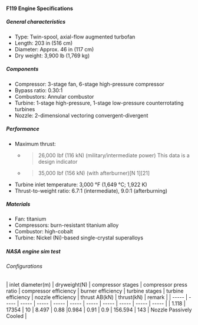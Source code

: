 #### F119 Engine Specifications
##### General characteristics
- Type: Twin-spool, axial-flow augmented turbofan
- Length: 203 in (516 cm)
- Diameter: Approx. 46 in (117 cm)
- Dry weight: 3,900 lb (1,769 kg)
##### Components
- Compressor: 3-stage fan, 6-stage high-pressure compressor
- Bypass ratio: 0.30:1
- Combustors: Annular combustor
- Turbine: 1-stage high-pressure, 1-stage low-pressure counterrotating turbines
- Nozzle: 2-dimensional vectoring convergent-divergent
##### Performance
 - Maximum thrust:
   - >26,000 lbf (116 kN) (military/intermediate power) This data is a design indicator
   - >35,000 lbf (156 kN) (with afterburner)[N 1][21]
 - Turbine inlet temperature: 3,000 °F (1,649 °C; 1,922 K)
 - Thrust-to-weight ratio: 6.7:1 (intermediate), 9.0:1 (afterburning)
##### Materials
  - Fan: titanium
  - Compressors: burn-resistant titanium alloy
  - Combustor: high-cobalt
  - Turbine: Nickel (Ni)-based single-crystal superalloys

##### NASA engine sim test
###### Configurations
| inlet diameter(m) | dryweight(N) | compressor stages | compressor press ratio | compressor efficiency | burner efficiency | turbine stages | turbine efficiency | nozzle efficiency | thrust AB(kN) | thrust(kN) | remark |
| ----- | ----- | ----- | ----- | ----- | ----- | ----- | ----- | ----- | ----- | ----- |
| 1.118 | 17354 | 10 | 8.497 | 0.88 |0.984 | 0.91 | 0.9 | 156.594 | 143 | Nozzle Passively Cooled |
